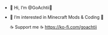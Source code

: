 - 👋 Hi, I’m @GoAchtii👋

- 👀 I’m interested in Minecraft Mods & Coding 👀

  ☕ Support me ☕
  https://ko-fi.com/goachtii
